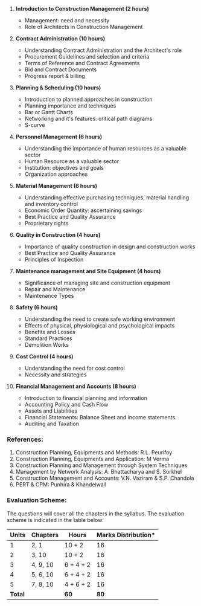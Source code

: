 1. **Introduction to Construction Management (2 hours)**
    * Management: need and necessity
    * Role of Architects in Construction Management
    
2. **Contract Administration (10 hours)**
    * Understanding Contract Administration and the Architect's role 
    * Procurement Guidelines and selection and criteria
    * Terms of Reference and Contract Agreements
    * Bid and Contract Documents
    * Progress report & billing
    
3. **Planning & Scheduling (10 hours)**
    * Introduction to planned approaches in construction
    * Planning importance and techniques
    * Bar or Gantt Charts
    * Networking and it's features: critical path diagrams
    * S-curve

4. **Personnel Management (6 hours)**
    * Understanding the importance of human resources as a valuable sector
    * Human Resource as a valuable sector
    * Institution: objectives and goals
    * Organization approaches

5. **Material Management (6 hours)**
    * Understanding effective purchasing techniques, material handling and inventory control
    * Economic Order Quantity: ascertaining savings
    * Best Practice and Quality Assurance
    * Proprietary rights

6. **Quality in Construction (4 hours)**
    * Importance of quality construction in design and construction works
    * Best Practice and Quality Assurance
    * Principles of Inspection

7. **Maintenance management and Site Equipment (4 hours)**
    * Significance of managing site and construction equipment
    * Repair and Maintenance
    * Maintenance Types

8. **Safety (6 hours)**
    * Understanding the need to create safe working environment
    * Effects of physical, physiological and psychological impacts
    * Benefits and Losses
    * Standard Practices
    * Demolition Works

9. **Cost Control (4 hours)**
    * Understanding the need for cost control
    * Necessity and strategies

10. **Financial Management and Accounts (8 hours)**
    * Introduction to financial planning and information
    * Accounting Policy and Cash Flow
    * Assets and Liabilities
    * Financial Statements: Balance Sheet and income statements
    * Auditing and Taxation

### References:

1. Construction Planning, Equipments and Methods: R.L. Peurifoy
2. Construction Planning, Equipments and Application: M Verma
3. Construction Planning and Management through System Techniques
4. Management by Network Analysis: A. Bhattacharya and S. Sorkhel
5. Construction Management and Accounts: V.N. Vaziram & S.P. Chandola
6. PERT & CPM: Punhira & Khandelwall

### Evaluation Scheme:

The questions will cover all the chapters in the syllabus. The evaluation scheme is indicated in the table below:

| Units     | Chapters | Hours     | Marks Distribution* |
| --------- | -------- | --------- | ------------------- |
| 1         | 2, 1     | 10 + 2    | 16                  |
| 2         | 3, 10    | 10 + 2    | 16                  |
| 3         | 4, 9, 10 | 6 + 4 + 2 | 16                  |
| 4         | 5, 6, 10 | 6 + 4 + 2 | 16                  |
| 5         | 7, 8, 10 | 4 + 6 + 2 | 16                  |
| **Total** |          | **60**    | **80**              |



